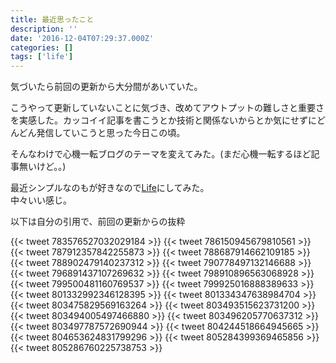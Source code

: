 ```yaml
---
title: 最近思ったこと
description: ''
date: '2016-12-04T07:29:37.000Z'
categories: []
tags: ['life']
---
```


気づいたら前回の更新から大分間があいていた。

こうやって更新していないことに気づき、改めてアウトプットの難しさと重要さを実感した。カッコイイ記事を書こうとか技術と関係ないからとか気にせずにどんどん発信していこうと思った今日この頃。

そんなわけで心機一転ブログのテーマを変えてみた。(まだ心機一転するほど記事無いけど。。)

最近シンプルなのもが好きなので[Life](http://blog.hatena.ne.jp/-/store/theme/10328749687191004942)にしてみた。  
中々いい感じ。

以下は自分の引用で、前回の更新からの抜粋

{{< tweet 783576527032029184 >}}
{{< tweet 786150945679810561 >}}
{{< tweet 787912357842255873 >}}
{{< tweet 788687914662109185 >}}
{{< tweet 788902479140237312 >}}
{{< tweet 790778497132146688 >}}
{{< tweet 796891437107269632 >}}
{{< tweet 798910896563068928 >}}
{{< tweet 799500481160769537 >}}
{{< tweet 799925016888389633 >}}
{{< tweet 801332992346128395 >}}
{{< tweet 801334347638984704 >}}
{{< tweet 803475829569163264 >}}
{{< tweet 803493515623731200 >}}
{{< tweet 803494005497466880 >}}
{{< tweet 803496205770637312 >}}
{{< tweet 803497787572690944 >}}
{{< tweet 804244518664945665 >}}
{{< tweet 804653624831799296 >}}
{{< tweet 805284399369465856 >}}
{{< tweet 805286760225738753 >}}
